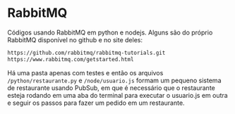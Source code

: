 # RabbitMQ
Códigos usando RabbitMQ em python e nodejs.
Alguns são do próprio RabbitMQ disponível no github e no site deles:
```bash
https://github.com/rabbitmq/rabbitmq-tutorials.git
https://www.rabbitmq.com/getstarted.html
```
Há uma pasta apenas com testes e então os arquivos `/python/restaurante.py` e `/node/usuario.js` formam um pequeno sistema de restaurante usando PubSub, em que é necessário que o restaurante esteja rodando em uma aba do terminal para executar o usuario.js em outra e seguir os passos para fazer um pedido em um restaurante.
